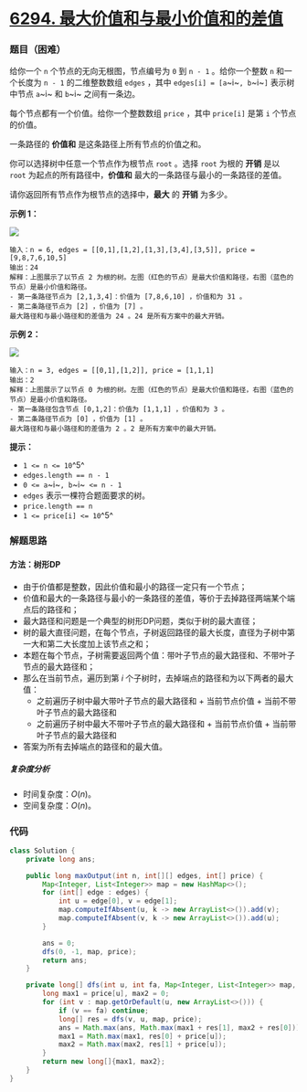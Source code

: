 # [6294. 最大价值和与最小价值和的差值](https://leetcode.cn/problems/difference-between-maximum-and-minimum-price-sum/)

### 题目（困难）

给你一个 `n` 个节点的无向无根图，节点编号为 `0` 到 `n - 1` 。给你一个整数 `n` 和一个长度为 `n - 1` 的二维整数数组 `edges`
，其中 `edges[i] = [a`~i~`, b`~i~`]` 表示树中节点 `a`~i~ 和 `b`~i~ 之间有一条边。

每个节点都有一个价值。给你一个整数数组 `price` ，其中 `price[i]` 是第 `i` 个节点的价值。

一条路径的 **价值和** 是这条路径上所有节点的价值之和。

你可以选择树中任意一个节点作为根节点 `root` 。选择 `root` 为根的 **开销** 是以 `root` 为起点的所有路径中，**价值和**
最大的一条路径与最小的一条路径的差值。

请你返回所有节点作为根节点的选择中，**最大** 的 **开销** 为多少。

**示例 1：**

![](https://assets.leetcode.com/uploads/2022/12/01/example14.png)

```
输入：n = 6, edges = [[0,1],[1,2],[1,3],[3,4],[3,5]], price = [9,8,7,6,10,5]
输出：24
解释：上图展示了以节点 2 为根的树。左图（红色的节点）是最大价值和路径，右图（蓝色的节点）是最小价值和路径。
- 第一条路径节点为 [2,1,3,4]：价值为 [7,8,6,10] ，价值和为 31 。
- 第二条路径节点为 [2] ，价值为 [7] 。
最大路径和与最小路径和的差值为 24 。24 是所有方案中的最大开销。
```

**示例 2：**

![](https://assets.leetcode.com/uploads/2022/11/24/p1_example2.png)

```
输入：n = 3, edges = [[0,1],[1,2]], price = [1,1,1]
输出：2
解释：上图展示了以节点 0 为根的树。左图（红色的节点）是最大价值和路径，右图（蓝色的节点）是最小价值和路径。
- 第一条路径包含节点 [0,1,2]：价值为 [1,1,1] ，价值和为 3 。
- 第二条路径节点为 [0] ，价值为 [1] 。
最大路径和与最小路径和的差值为 2 。2 是所有方案中的最大开销。
```

**提示：**

* `1 <= n <= 10`^5^
* `edges.length == n - 1`
* `0 <= a`~i~`, b`~i~` <= n - 1`
* `edges` 表示一棵符合题面要求的树。
* `price.length == n`
* `1 <= price[i] <= 10`^5^

### 解题思路

#### 方法：树形DP

- 由于价值都是整数，因此价值和最小的路径一定只有一个节点；
- 价值和最大的一条路径与最小的一条路径的差值，等价于去掉路径两端某个端点后的路径和；
- 最大路径和问题是一个典型的树形DP问题，类似于树的最大直径；
- 树的最大直径问题，在每个节点，子树返回路径的最大长度，直径为子树中第一大和第二大长度加上该节点之和；
- 本题在每个节点，子树需要返回两个值：带叶子节点的最大路径和、不带叶子节点的最大路径和；
- 那么在当前节点，遍历到第 $i$ 个子树时，去掉端点的路径和为以下两者的最大值：
  - 之前遍历子树中最大带叶子节点的最大路径和 + 当前节点价值 + 当前不带叶子节点的最大路径和
  - 之前遍历子树中最大不带叶子节点的最大路径和 + 当前节点价值 + 当前带叶子节点的最大路径和
- 答案为所有去掉端点的路径和的最大值。

##### 复杂度分析

- 时间复杂度：$O(n)$。
- 空间复杂度：$O(n)$。

### 代码

```java
class Solution {
    private long ans;

    public long maxOutput(int n, int[][] edges, int[] price) {
        Map<Integer, List<Integer>> map = new HashMap<>();
        for (int[] edge : edges) {
            int u = edge[0], v = edge[1];
            map.computeIfAbsent(u, k -> new ArrayList<>()).add(v);
            map.computeIfAbsent(v, k -> new ArrayList<>()).add(u);
        }

        ans = 0;
        dfs(0, -1, map, price);
        return ans;
    }

    private long[] dfs(int u, int fa, Map<Integer, List<Integer>> map, int[] price) {
        long max1 = price[u], max2 = 0;
        for (int v : map.getOrDefault(u, new ArrayList<>())) {
            if (v == fa) continue;
            long[] res = dfs(v, u, map, price);
            ans = Math.max(ans, Math.max(max1 + res[1], max2 + res[0]));
            max1 = Math.max(max1, res[0] + price[u]);
            max2 = Math.max(max2, res[1] + price[u]);
        }
        return new long[]{max1, max2};
    }
}
```
